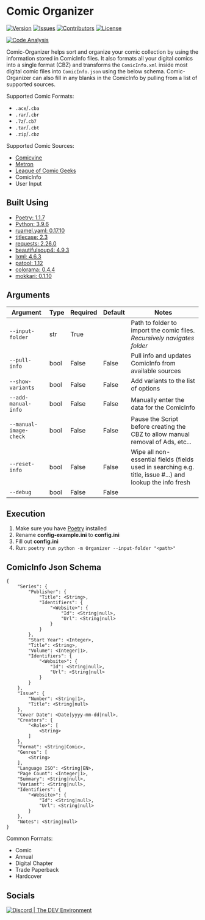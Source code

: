 # Comic Organizer

[![Version](https://img.shields.io/github/tag-pre/Buried-In-Code/Comic-Organizer.svg?label=version&style=flat-square)](https://github.com/Buried-In-Code/Comic-Organizer/releases)
[![Issues](https://img.shields.io/github/issues/Buried-In-Code/Comic-Organizer.svg?style=flat-square)](https://github.com/Buried-In-Code/Comic-Organizer/issues)
[![Contributors](https://img.shields.io/github/contributors/Buried-In-Code/Comic-Organizer.svg?style=flat-square)](https://github.com/Buried-In-Code/Comic-Organizer/graphs/contributors)
[![License](https://img.shields.io/github/license/Buried-In-Code/Comic-Organizer.svg?style=flat-square)](https://opensource.org/licenses/MIT)

[![Code Analysis](https://img.shields.io/github/workflow/status/Buried-In-Code/Comic-Organizer/Code-Analysis?label=Code-Analysis&logo=github&style=flat-square)](https://github.com/Buried-In-Code/Comic-Organizer/actions/workflows/code-analysis.yml)

Comic-Organizer helps sort and organize your comic collection by using the information stored in ComicInfo files. It also formats all your digital comics into a single format (CBZ)
and transforms the `ComicInfo.xml` inside most digital comic files into `ComicInfo.json` using the below schema. Comic-Organizer can also fill in any blanks in the ComicInfo by
pulling from a list of supported sources.

Supported Comic Formats:

- `.ace`/`.cba`
- `.rar`/`.cbr`
- `.7z`/`.cb7`
- `.tar`/`.cbt`
- `.zip`/`.cbz`

Supported Comic Sources:

- [Comicvine](https://comicvine.gamespot.com/api/)
- [Metron](https://metron.cloud/)
- [League of Comic Geeks](https://leagueofcomicgeeks.com/)
- ComicInfo
- User Input

## Built Using

- [Poetry: 1.1.7](https://python-poetry.org)
- [Python: 3.9.6](https://www.python.org/)
- [ruamel.yaml: 0.17.10](https://pypi.org/project/ruamel.yaml)
- [titlecase: 2.3](https://pypi.org/project/titlecase)
- [requests: 2.26.0](https://pypi.org/project/requests)
- [beautifulsoup4: 4.9.3](https://pypi.org/project/beautifulsoup4)
- [lxml: 4.6.3](https://pypi.org/project/lxml)
- [patool: 1.12](https://pypi.org/project/patool)
- [colorama: 0.4.4](https://pypi.org/project/colorama)
- [mokkari: 0.1.10](https://pypi.org/project/mokkari)

## Arguments

| Argument | Type | Required | Default | Notes |
| -------- | ---- | -------- | ------- | ----- |
| `--input-folder` | str | True | | Path to folder to import the comic files. *Recursively navigates folder* |
| `--pull-info` | bool | False | False | Pull info and updates ComicInfo from available sources |
| `--show-variants` | bool | False | False | Add variants to the list of options |
| `--add-manual-info` | bool | False | False | Manually enter the data for the ComicInfo |
| `--manual-image-check` | bool | False | False | Pause the Script before creating the CBZ to allow manual removal of Ads, etc... |
| `--reset-info` | bool | False | False | Wipe all non-essential fields (fields used in searching e.g. title, issue #...) and lookup the info fresh |
| `--debug` | bool | False | False | |

## Execution

1. Make sure you have [Poetry](https://python-poetry.org) installed
2. Rename **config-example.ini** to **config.ini**
3. Fill out **config.ini**
4. Run: `poetry run python -m Organizer --input-folder "<path>"`

## ComicInfo Json Schema

```
{
    "Series": {
        "Publisher": {
            "Title": <String>,
            "Identifiers": {
                "<Website>": {
                    "Id": <String|null>,
                    "Url": <String|null>
                }
            }
        },
        "Start Year": <Integer>,
        "Title": <String>,
        "Volume": <Integer|1>,
        "Identifiers": {
            "<Website>": {
                "Id": <String|null>,
                "Url": <String|null>
            }
        }
    },
    "Issue": {
        "Number": <String|1>,
        "Title": <String|null>
    },
    "Cover Date": <Date|yyyy-mm-dd|null>,
    "Creators": {
        "<Role>": [
            <String>
        ]
    },
    "Format": <String|Comic>,
    "Genres": [
        <String>
    ],
    "Language ISO": <String|EN>,
    "Page Count": <Integer|1>,
    "Summary": <String|null>,
    "Variant": <String|null>,
    "Identifiers": {
        "<Website>": {
            "Id": <String|null>,
            "Url": <String|null>
        }
    },
    "Notes": <String|null>
}
```

Common Formats:

- Comic
- Annual
- Digital Chapter
- Trade Paperback
- Hardcover

## Socials

[![Discord | The DEV Environment](https://discordapp.com/api/guilds/618581423070117932/widget.png?style=banner2)](https://discord.gg/nqGMeGg)